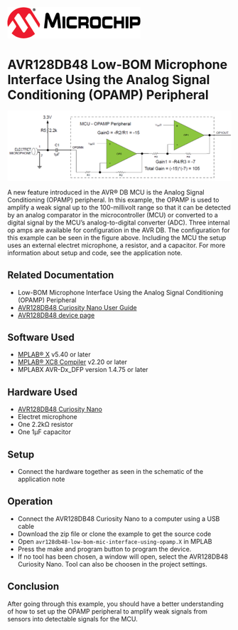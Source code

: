 <!-- Please do not change this html logo with link -->
<a href="https://www.microchip.com" rel="nofollow"><img src="images/microchip.png" alt="MCHP" width="300"/></a>

# AVR128DB48 Low-BOM Microphone Interface Using the Analog Signal Conditioning (OPAMP) Peripheral
<p align="left">
  <img width=800px height=auto src="images/setup.png">
</p>

A new feature introduced in the AVR® DB MCU is the Analog Signal Conditioning (OPAMP) peripheral. In this example, the OPAMP is used to amplify a weak signal up to the 100-millivolt range so that it can be detected by an analog comparator in the microcontroller (MCU) or converted to a digital signal by the MCU’s analog-to-digital converter (ADC). 
Three internal op amps are available for configuration in the AVR DB. The configuration for this example can be seen in the figure above. Including the MCU the setup uses an external electret microphone, a resistor, and a capacitor. For more information about setup and code, see the application note.

## Related Documentation

* Low-BOM Microphone Interface Using the Analog Signal Conditioning (OPAMP) Peripheral
* [AVR128DB48 Curiosity Nano User Guide](https://microchip.com/DSxxxxxxxxxx) <!-- TODO: Update link once assigned -->
* [AVR128DB48 device page](https://www.microchip.com/wwwproducts/en/AVR128DB48)

## Software Used

* [MPLAB® X](https://www.microchip.com/mplab/mplab-x-ide) v5.40 or later
* [MPLAB® XC8 Compiler](https://www.microchip.com/mplab/compilers) v2.20 or later
* MPLABX AVR-Dx_DFP version 1.4.75 or later
## Hardware Used

* [AVR128DB48 Curiosity Nano](https://www.microchip.com/DevelopmentTools/ProductDetails/PartNO/EV35L43A)
* Electret microphone
* One 2.2kΩ resistor
* One 1µF capacitor

## Setup

* Connect the hardware together as seen in the schematic of the application note

## Operation
* Connect the AVR128DB48 Curiosity Nano to a computer using a USB cable
* Download the zip file or clone the example to get the source code
* Open `avr128db48-low-bom-mic-interface-using-opamp.X` in MPLAB
* Press the make and program button to program the device.
* If no tool has been chosen, a window will open, select the AVR128DB48 Curiosity Nano. Tool can also be choosen in the project settings.   

## Conclusion
After going through this example, you should have a better understanding of how to set up the OPAMP peripheral to amplify weak signals from sensors into detectable signals for the MCU.  

